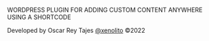 WORDPRESS PLUGIN FOR ADDING CUSTOM CONTENT ANYWHERE USING A SHORTCODE

Developed by Oscar Rey Tajes [@xenolito](mailto:oscar.rey.tajes@gmail.com)
©2022
